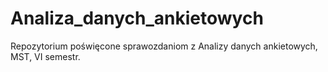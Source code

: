 # Analiza_danych_ankietowych
Repozytorium poświęcone sprawozdaniom z Analizy danych ankietowych, MST, VI semestr.
